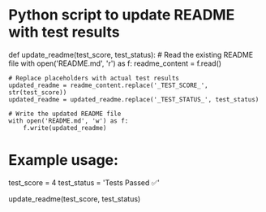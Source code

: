 # Python script to update README with test results

def update_readme(test_score, test_status):
    # Read the existing README file
    with open('README.md', 'r') as f:
        readme_content = f.read()

    # Replace placeholders with actual test results
    updated_readme = readme_content.replace('_TEST_SCORE_', str(test_score))
    updated_readme = updated_readme.replace('_TEST_STATUS_', test_status)

    # Write the updated README file
    with open('README.md', 'w') as f:
        f.write(updated_readme)

# Example usage:
test_score = 4
test_status = 'Tests Passed ✅'

update_readme(test_score, test_status)
